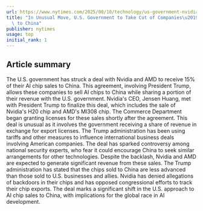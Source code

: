 ```yaml
---
url: https://www.nytimes.com/2025/08/10/technology/us-government-nvidia-amd-chips-china.html
title: "In Unusual Move, U.S. Government to Take Cut of Companies\u2019 Chips Sold\
  \ to China"
publisher: nytimes
usage: top
initial_rank: 1
---
```

## Article summary
The U.S. government has struck a deal with Nvidia and AMD to receive 15% of their AI chip sales to China. This agreement, involving President Trump, allows these companies to sell AI chips to China while sharing a portion of their revenue with the U.S. government. Nvidia's CEO, Jensen Huang, met with President Trump to finalize this deal, which includes the sale of Nvidia's H20 chip and AMD's MI308 chip. The Commerce Department began granting licenses for these sales shortly after the agreement. This deal is unusual as it involves the government receiving a share of revenue in exchange for export licenses. The Trump administration has been using tariffs and other measures to influence international business deals involving American companies. The deal has sparked controversy among national security experts, who fear it could encourage China to seek similar arrangements for other technologies. Despite the backlash, Nvidia and AMD are expected to generate significant revenue from these sales. The Trump administration has stated that the chips sold to China are less advanced than those sold to U.S. businesses and allies. Nvidia has denied allegations of backdoors in their chips and has opposed congressional efforts to track their chip exports. The deal marks a significant shift in the U.S. approach to AI chip sales to China, with implications for the global race in AI development.
